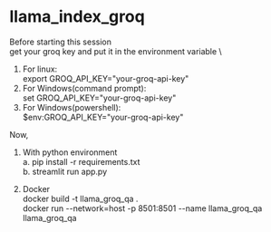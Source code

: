 # llama_index_groq

Before starting this session \
get your groq key and put it in the environment variable \
1. For linux: \
   export GROQ_API_KEY="your-groq-api-key"
2. For Windows(command prompt): \
   set GROQ_API_KEY="your-groq-api-key"
3. For Windows(powershell): \
   $env:GROQ_API_KEY="your-groq-api-key" 

Now, 

1. With python environment \
   a. pip install -r requirements.txt \
   b. streamlit run app.py 

2. Docker \
   docker build -t llama_groq_qa . \
   docker run --network=host -p 8501:8501 --name llama_groq_qa llama_groq_qa
